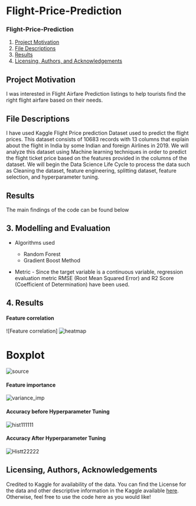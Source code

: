 # Flight-Price-Prediction
### Flight-Price-Prediction

1. [Project Motivation](#motivation)
2. [File Descriptions](#files)
3. [Results](#results)
4. [Licensing, Authors, and Acknowledgements](#licensing)

## Project Motivation<a name="motivation"></a>

I was interested in Flight Airfare Prediction listings to help tourists find the right flight airfare based on their needs.

## File Descriptions <a name="files"></a>

I have used Kaggle Flight Price prediction Dataset used to predict the flight prices. This dataset consists of 10683 records with 13 columns that explain about the flight in India by some Indian and foreign Airlines in 2019. We will analyze this dataset using Machine learning techniques in order to predict the flight ticket price based on the features provided in the columns of the dataset. We will begin the Data Science Life Cycle to process the data such as Cleaning the dataset, feature engineering, splitting dataset, feature selection, and hyperparameter tuning.

## Results<a name="results"></a>

The main findings of the code can be found below

## 3. Modelling and Evaluation

* Algorithms used
  * Random Forest
  * Gradient Boost Method


* Metric - Since the target variable is a continuous variable, regression evaluation metric RMSE (Root Mean Squared Error) and R2 Score (Coefficient of Determination) have been used.

## 4. Results

#### Feature correlation
![Feature correlation]
![heatmap](https://user-images.githubusercontent.com/55012359/130045593-201300ca-bd4f-4cb8-9fa8-3fa75e1105ad.PNG)

# Boxplot
![source](https://user-images.githubusercontent.com/55012359/130058719-47441ebe-5f85-4721-aff1-3be443bf72fe.png)

#### Feature importance
![variance_imp](https://user-images.githubusercontent.com/55012359/130058787-b545b2ce-ae64-4a2d-bf41-e17b30857023.png)

#### Accuracy before Hyperparameter Tuning
![hist111111](https://user-images.githubusercontent.com/55012359/130058843-51ce65ad-dd5f-41e9-8349-fa41a070dadb.png)

#### Accuracy After Hyperparameter Tuning
![Histt22222](https://user-images.githubusercontent.com/55012359/130058870-0e95e518-be58-476d-9073-1c0668ec798c.png)


## Licensing, Authors, Acknowledgements<a name="licensing"></a>

Credited to Kaggle for availability of the data. You can find the License for the data and other descriptive information in the Kaggle available [here](https://www.kaggle.com/nikhilmittal/flight-fare-prediction-mh). Otherwise, feel free to use the code here as you would like! 
